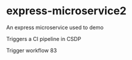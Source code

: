 # express-microservice2
An express microservice used to demo

Triggers a CI pipeline in CSDP

Trigger workflow 83
